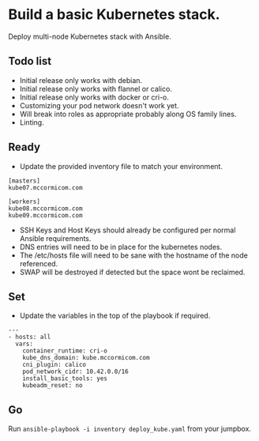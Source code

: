 # Build a basic Kubernetes stack. 
Deploy multi-node Kubernetes stack with Ansible. 

## Todo list
* Initial release only works with debian.
* Initial release only works with flannel or calico.
* Initial release only works with docker or cri-o.
* Customizing your pod network doesn't work yet.
* Will break into roles as appropriate probably along OS family lines.
* Linting.

## Ready
* Update the provided inventory file to match your environment.
```
[masters]
kube07.mccormicom.com

[workers]
kube08.mccormicom.com
kube09.mccormicom.com
```
* SSH Keys and Host Keys should already be configured per normal Ansible requirements.
* DNS entries will need to be in place for the kubernetes nodes.
* The /etc/hosts file will need to be sane with the hostname of the node referenced.
* SWAP will be destroyed if detected but the space wont be reclaimed.

## Set
* Update the variables in the top of the playbook if required.
```
---
- hosts: all
  vars:
    container_runtime: cri-o 
    kube_dns_domain: kube.mccormicom.com
    cni_plugin: calico
    pod_network_cidr: 10.42.0.0/16
    install_basic_tools: yes
    kubeadm_reset: no
```

## Go
Run `ansible-playbook -i inventory deploy_kube.yaml` from your jumpbox.

